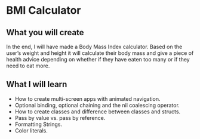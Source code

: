 #  BMI Calculator

## What you will create

In the end, I will have made a Body Mass Index calculator. Based on the user’s weight and height it will calculate their body mass and give a piece of health advice depending on whether if they have eaten too many or if they need to eat more. 

## What I will learn

* How to create multi-screen apps with animated navigation.
* Optional binding, optional chaining and the nil coalescing operator.
* How to create classes and difference between classes and structs. 
* Pass by value vs. pass by reference. 
* Formatting Strings. 
* Color literals.

